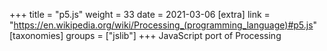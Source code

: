 +++
title = "p5.js"
weight = 33
date = 2021-03-06
[extra]
link = "https://en.wikipedia.org/wiki/Processing_(programming_language)#p5.js"
[taxonomies]
groups = ["jslib"]
+++
JavaScript port of Processing


